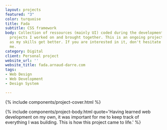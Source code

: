 ```yaml
---
layout: projects
featured: "3"
color: turquoise
title: Fada
subtitle: CSS framework
body: Collection of ressources (mainly UI) coded during the development of the web
  projects I worked on and brought together. This is an ongoing project and evolves
  as my skills get better. If you are interested in it, don't hesitate to contact
  me.
category: Digital
client: Personal project
website_url: ''
website_title: fada.arnaud-darre.com
tags:
- Web Design
- Web Development
- Design System

---
```

{% include components/project-cover.html %}

{% include components/project-body.html 
  quote='Having learned web development on my own, it was important for me to keep track of everything I was building. This is how this project came to life.'
%}